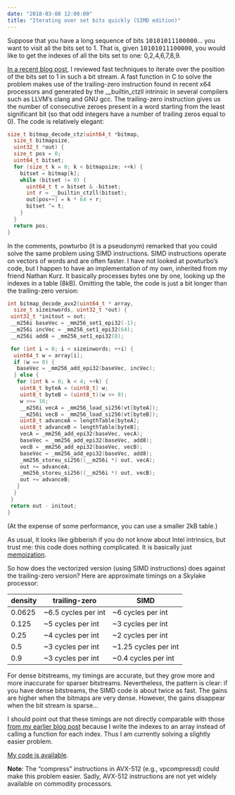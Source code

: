 ```yaml
---
date: "2018-03-08 12:00:00"
title: "Iterating over set bits quickly (SIMD edition)"
---
```




Suppose that you have a long sequence of bits <tt>10101011100000</tt>&hellip; you want to visit all the bits set to 1. That is, given <tt>10101011100000</tt>, you would like to get the indexes of all the bits set to one: 0,2,4,6,7,8,9.

[In a recent blog post](/lemire/blog/2018/02/21/iterating-over-set-bits-quickly/), I reviewed fast techniques to iterate over the position of the bits set to 1 in such a bit stream. A fast function in C to solve the problem makes use of the trailing-zero instruction found in recent x64 processors and generated by the __builtin_ctzll intrinsic in several compilers such as LLVM&rsquo;s clang and GNU gcc. The trailing-zero instruction gives us the number of consecutive zeroes present in a word starting from the least significant bit (so that odd integers have a number of trailing zeros equal to 0). The code is relatively elegant:
```C
size_t bitmap_decode_ctz(uint64_t *bitmap,
  size_t bitmapsize,
  uint32_t *out) {
  size_t pos = 0;
  uint64_t bitset;
  for (size_t k = 0; k < bitmapsize; ++k) {
    bitset = bitmap[k];
    while (bitset != 0) {
      uint64_t t = bitset & -bitset;
      int r = __builtin_ctzll(bitset);
      out[pos++] = k * 64 + r;
      bitset ^= t;
    }
  }
  return pos;
}
```


In the comments, powturbo (it is a pseudonym) remarked that you could solve the same problem using SIMD instructions. SIMD instructions operate on vectors of words and are often faster. I have not looked at powturbo&rsquo;s code, but I happen to have an implementation of my own, inherited from my friend Nathan Kurz. It basically processes bytes one by one, looking up the indexes in a table (8kB). Omitting the table, the code is just a bit longer than the trailing-zero version:
```C
int bitmap_decode_avx2(uint64_t * array,
  size_t sizeinwords, uint32_t *out) {
 uint32_t *initout = out;
 __m256i baseVec = _mm256_set1_epi32(-1);
 __m256i incVec = _mm256_set1_epi32(64);
 __m256i add8 = _mm256_set1_epi32(8);

 for (int i = 0; i < sizeinwords; ++i) {
  uint64_t w = array[i];
  if (w == 0) {
   baseVec = _mm256_add_epi32(baseVec, incVec);
  } else {
   for (int k = 0; k < 4; ++k) {
    uint8_t byteA = (uint8_t) w;
    uint8_t byteB = (uint8_t)(w >> 8);
    w >>= 16;
    __m256i vecA = _mm256_load_si256(vt[byteA]);
    __m256i vecB = _mm256_load_si256(vt[byteB]);
    uint8_t advanceA = lengthTable[byteA];
    uint8_t advanceB = lengthTable[byteB];
    vecA = _mm256_add_epi32(baseVec, vecA);
    baseVec = _mm256_add_epi32(baseVec, add8);
    vecB = _mm256_add_epi32(baseVec, vecB);
    baseVec = _mm256_add_epi32(baseVec, add8);
    _mm256_storeu_si256((__m256i *) out, vecA);
    out += advanceA;
    _mm256_storeu_si256((__m256i *) out, vecB);
    out += advanceB;
   }
  }
 }
 return out - initout;
}
```


(At the expense of some performance, you can use a smaller 2kB table.)

As usual, it looks like gibberish if you do not know about Intel intrinsics, but trust me: this code does nothing complicated. It is basically just [memoization](https://en.wikipedia.org/wiki/Memoization).

So how does the vectorized version (using SIMD instructions) does against the trailing-zero version? Here are approximate timings on a Skylake processor:

density                  |trailing-zero            |SIMD                     |
-------------------------|-------------------------|-------------------------|
0.0625                   |~6.5 cycles per int      |~6 cycles per int        |
0.125                    |~5 cycles per int        |~3 cycles per int        |
0.25                     |~4 cycles per int        |~2 cycles per int        |
0.5                      |~3 cycles per int        |~1.25 cycles per int     |
0.9                      |~3 cycles per int        |~0.4 cycles per int      |


For dense bitstreams, my timings are accurate, but they grow more and more inaccurate for sparser bitstreams. Nevertheless, the pattern is clear: if you have dense bitstreams, the SIMD code is about twice as fast. The gains are higher when the bitmaps are very dense. However, the gains disappear when the bit stream is sparse&hellip;

I should point out that these timings are not directly comparable with those [from my earlier blog post](/lemire/blog/2018/02/21/iterating-over-set-bits-quickly/) because I write the indexes to an array instead of calling a function for each index. Thus I am currently solving a slightly easier problem.

[My code is available](https://github.com/lemire/Code-used-on-Daniel-Lemire-s-blog/blob/master/2018/03/07/).

__Note__: The &ldquo;compress&rdquo; instructions in AVX-512 (e.g., vpcompressd) could make this problem easier. Sadly, AVX-512 instructions are not yet widely available on commodity processors.

